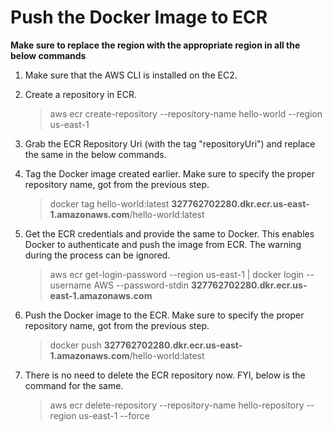 # Push the Docker Image to ECR

**Make sure to replace the region with the appropriate region in all the below commands**

1. Make sure that the AWS CLI is installed on the EC2.

1. Create a repository in ECR.
    >aws ecr create-repository --repository-name hello-world --region us-east-1

1. Grab the ECR Repository Uri (with the tag "repositoryUri") and replace the same in the below commands.

1. Tag the Docker image created earlier. Make sure to specify the proper repository name, got from the previous step.
    >docker tag hello-world:latest **327762702280.dkr.ecr.us-east-1.amazonaws.com**/hello-world:latest

1. Get the ECR credentials and provide the same to Docker. This enables Docker to authenticate and push the image from ECR. The warning during the process can be ignored.
    >aws ecr get-login-password --region us-east-1 | docker login --username AWS --password-stdin **327762702280.dkr.ecr.us-east-1.amazonaws.com**

1. Push the Docker image to the ECR. Make sure to specify the proper repository name, got from the previous step.
    >docker push **327762702280.dkr.ecr.us-east-1.amazonaws.com**/hello-world:latest

1. There is no need to delete the ECR repository now. FYI, below is the command for the same.
    >aws ecr delete-repository --repository-name hello-repository --region us-east-1 --force
